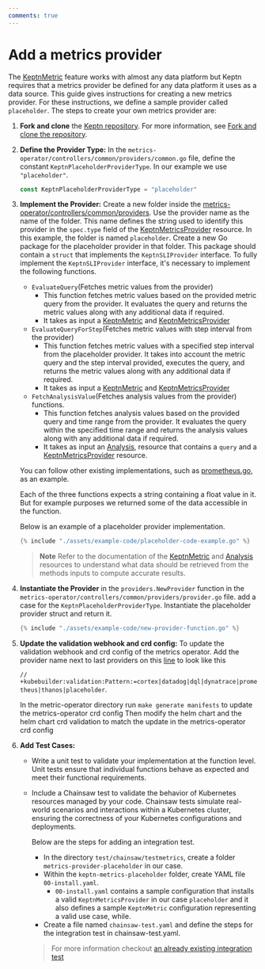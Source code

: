 ```yaml
---
comments: true
---
```


# Add a metrics provider

The
[KeptnMetric](../../guides/evaluatemetrics.md)
feature works with almost any data platform
but Keptn requires that a metrics provider be defined
for any data platform it uses as a data source.
This guide gives instructions for creating a new metrics provider.
For these instructions,
we define a sample provider called `placeholder`.
The steps to create your own metrics provider are:

1. **Fork and clone** the
[Keptn repository](https://github.com/keptn/lifecycle-toolkit).
 For more information, see
 [Fork and clone the repository](https://keptn.sh/stable/docs/contribute/general/git/fork-clone/).

2. **Define the Provider Type:** In the `metrics-operator/controllers/common/providers/common.go` file,
 define the constant `KeptnPlaceholderProviderType`.
  In our example we use `"placeholder"`.

    ```go
    const KeptnPlaceholderProviderType = "placeholder"
    ```

3. **Implement the Provider:** Create a new folder inside the
   [metrics-operator/controllers/common/providers](<https://github.com/keptn/lifecycle-toolkit/tree/main/metrics-operator/controllers/common/providers>).
   Use the provider name as the name of the folder.
   This name defines the string used to identify this provider
   in the `spec.type` field of the
   [KeptnMetricsProvider](../../reference/crd-reference/metricsprovider.md)
   resource.
   In this example, the folder is named `placeholder`.
   Create a new Go package for the placeholder provider in that folder.
   This package should contain a `struct` that implements the `KeptnSLIProvider` interface.
   To fully implement the `KeptnSLIProvider` interface, it's necessary to implement the following functions.
  
      * `EvaluateQuery`(Fetches metric values from the provider)
        * This function fetches metric values based on the provided
          metric query from the provider.
          It evaluates the query and returns the metric values
          along with any additional data if required.
        * It takes as input a [KeptnMetric](../../reference/crd-reference/metric.md)
          and [KeptnMetricsProvider](../../reference/crd-reference/metricsprovider.md)
      * `EvaluateQueryForStep`(Fetches metric values with step interval from the provider)
        * This function fetches metric values with a specified step interval from the placeholder provider.
          It takes into account the metric query and the step interval provided, executes the query,
          and returns the metric values along with any additional data if required.
        * It takes as input a [KeptnMetric](../../reference/crd-reference/metric.md)
          and [KeptnMetricsProvider](../../reference/crd-reference/metricsprovider.md)
      * `FetchAnalysisValue`(Fetches analysis values from the provider) functions.
        * This function fetches analysis values based on the provided query and time range from the
          provider.
          It evaluates the query within the specified time range and returns the analysis
          values along with any additional data if required.
        * It takes as input an [Analysis](../../reference/crd-reference/analysis.md),
          resource that contains a `query` and a
          [KeptnMetricsProvider](../../reference/crd-reference/metricsprovider.md) resource.

     You can follow other existing implementations,
     such as [prometheus.go](https://github.com/keptn/lifecycle-toolkit/blob/main/metrics-operator/controllers/common/providers/prometheus/prometheus.go),
     as an example.

     Each of the three functions expects a string containing a float value in it.
     But for example purposes we returned some of the data accessible in the function.

     Below is an example of a placeholder provider implementation.

      ```go
      {% include "./assets/example-code/placeholder-code-example.go" %}
      ```

      > **Note** Refer to the documentation of the
      > [KeptnMetric](../../reference/crd-reference/metric.md)
      > and
      > [Analysis](../../reference/crd-reference/analysis.md)
      > resources
      > to understand what data should be retrieved from the methods inputs to compute accurate results.

4. **Instantiate the Provider** in the `providers.NewProvider` function
   in the `metrics-operator/controllers/common/providers/provider.go` file.
   add a case for the `KeptnPlaceholderProviderType`.
   Instantiate the placeholder provider struct and return it.

    ```go
    {% include "./assets/example-code/new-provider-function.go" %}
    ```

5. **Update the validation webhook and crd config:** To update the validation webhook and crd config of the metrics operator.
   Add the provider name next to last providers on this
   [line](https://github.com/keptn/lifecycle-toolkit/blob/main/metrics-operator/api/v1/keptnmetricsprovider_types.go#L29)
   to look like this

    `// +kubebuilder:validation:Pattern:=cortex|datadog|dql|dynatrace|prometheus|thanos|placeholder`.

     In the metric-operator directory run `make generate manifests` to update the metrics-operator crd config
     Then modify the helm chart and the helm chart crd validation to match the update in the metrics-operator crd config
  
6. **Add Test Cases:**
     * Write a unit test to validate your implementation at the function level.
       Unit tests ensure that individual
       functions behave as expected and meet their functional requirements.

     * Include a Chainsaw test to validate the behavior of Kubernetes resources managed by your code.
       Chainsaw tests simulate real-world scenarios and interactions within a Kubernetes cluster, ensuring
       the correctness of your Kubernetes configurations and deployments.

        Below are the steps for adding an integration test.

        * In the directory `test/chainsaw/testmetrics`, create a folder `metrics-provider-placeholder` in our case.
        * Within the `keptn-metrics-placeholder` folder, create YAML file `00-install.yaml`.
          * `00-install.yaml` contains a sample configuration that installs a valid `KeptnMetricsProvider`
              in our case `placeholder` and it also defines a sample `KeptnMetric` configuration
              representing a valid use case, while.
        * Create a file named `chainsaw-test.yaml` and define the steps for the integration test in chainsaw-test.yaml.

        > For more information checkout [an already existing integration test](https://github.com/keptn/lifecycle-toolkit/tree/main/test/chainsaw/testmetrics/metrics-provider)
